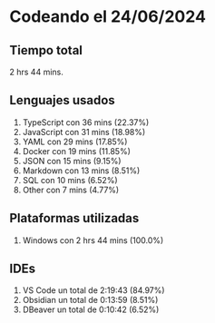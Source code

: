 # Codeando el 24/06/2024

## Tiempo total
2 hrs 44 mins.

## Lenguajes usados
1. TypeScript con 36 mins (22.37%)
1. JavaScript con 31 mins (18.98%)
1. YAML con 29 mins (17.85%)
1. Docker con 19 mins (11.85%)
1. JSON con 15 mins (9.15%)
1. Markdown con 13 mins (8.51%)
1. SQL con 10 mins (6.52%)
1. Other con 7 mins (4.77%)

## Plataformas utilizadas
1. Windows con 2 hrs 44 mins (100.0%)

## IDEs
1. VS Code un total de 2:19:43 (84.97%)
1. Obsidian un total de 0:13:59 (8.51%)
1. DBeaver un total de 0:10:42 (6.52%)
